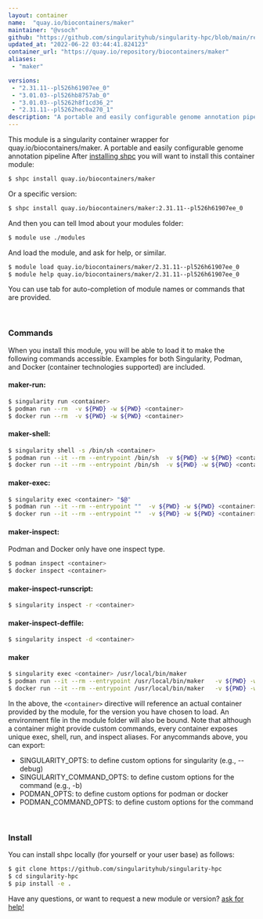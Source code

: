 ```yaml
---
layout: container
name:  "quay.io/biocontainers/maker"
maintainer: "@vsoch"
github: "https://github.com/singularityhub/singularity-hpc/blob/main/registry/quay.io/biocontainers/maker/container.yaml"
updated_at: "2022-06-22 03:44:41.824123"
container_url: "https://quay.io/repository/biocontainers/maker"
aliases:
 - "maker"

versions:
 - "2.31.11--pl526h61907ee_0"
 - "3.01.03--pl526hb8757ab_0"
 - "3.01.03--pl5262h8f1cd36_2"
 - "2.31.11--pl5262hec0a270_1"
description: "A portable and easily configurable genome annotation pipeline"
---
```


This module is a singularity container wrapper for quay.io/biocontainers/maker.
A portable and easily configurable genome annotation pipeline
After [installing shpc](#install) you will want to install this container module:


```bash
$ shpc install quay.io/biocontainers/maker
```

Or a specific version:

```bash
$ shpc install quay.io/biocontainers/maker:2.31.11--pl526h61907ee_0
```

And then you can tell lmod about your modules folder:

```bash
$ module use ./modules
```

And load the module, and ask for help, or similar.

```bash
$ module load quay.io/biocontainers/maker/2.31.11--pl526h61907ee_0
$ module help quay.io/biocontainers/maker/2.31.11--pl526h61907ee_0
```

You can use tab for auto-completion of module names or commands that are provided.

<br>

### Commands

When you install this module, you will be able to load it to make the following commands accessible.
Examples for both Singularity, Podman, and Docker (container technologies supported) are included.

#### maker-run:

```bash
$ singularity run <container>
$ podman run --rm  -v ${PWD} -w ${PWD} <container>
$ docker run --rm  -v ${PWD} -w ${PWD} <container>
```

#### maker-shell:

```bash
$ singularity shell -s /bin/sh <container>
$ podman run --it --rm --entrypoint /bin/sh  -v ${PWD} -w ${PWD} <container>
$ docker run --it --rm --entrypoint /bin/sh  -v ${PWD} -w ${PWD} <container>
```

#### maker-exec:

```bash
$ singularity exec <container> "$@"
$ podman run --it --rm --entrypoint ""  -v ${PWD} -w ${PWD} <container> "$@"
$ docker run --it --rm --entrypoint ""  -v ${PWD} -w ${PWD} <container> "$@"
```

#### maker-inspect:

Podman and Docker only have one inspect type.

```bash
$ podman inspect <container>
$ docker inspect <container>
```

#### maker-inspect-runscript:

```bash
$ singularity inspect -r <container>
```

#### maker-inspect-deffile:

```bash
$ singularity inspect -d <container>
```


#### maker
       
```bash
$ singularity exec <container> /usr/local/bin/maker
$ podman run --it --rm --entrypoint /usr/local/bin/maker   -v ${PWD} -w ${PWD} <container> -c " $@"
$ docker run --it --rm --entrypoint /usr/local/bin/maker   -v ${PWD} -w ${PWD} <container> -c " $@"
```



In the above, the `<container>` directive will reference an actual container provided
by the module, for the version you have chosen to load. An environment file in the
module folder will also be bound. Note that although a container
might provide custom commands, every container exposes unique exec, shell, run, and
inspect aliases. For anycommands above, you can export:

 - SINGULARITY_OPTS: to define custom options for singularity (e.g., --debug)
 - SINGULARITY_COMMAND_OPTS: to define custom options for the command (e.g., -b)
 - PODMAN_OPTS: to define custom options for podman or docker
 - PODMAN_COMMAND_OPTS: to define custom options for the command

<br>
  
### Install

You can install shpc locally (for yourself or your user base) as follows:

```bash
$ git clone https://github.com/singularityhub/singularity-hpc
$ cd singularity-hpc
$ pip install -e .
```

Have any questions, or want to request a new module or version? [ask for help!](https://github.com/singularityhub/singularity-hpc/issues)
